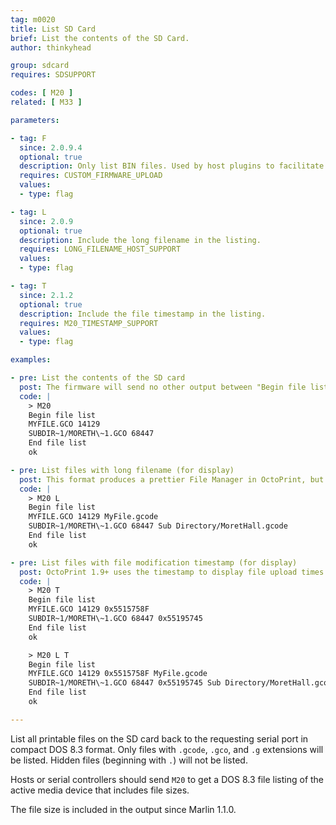 ```yaml
---
tag: m0020
title: List SD Card
brief: List the contents of the SD Card.
author: thinkyhead

group: sdcard
requires: SDSUPPORT

codes: [ M20 ]
related: [ M33 ]

parameters:

- tag: F
  since: 2.0.9.4
  optional: true
  description: Only list BIN files. Used by host plugins to facilitate firmware upload.
  requires: CUSTOM_FIRMWARE_UPLOAD
  values:
  - type: flag

- tag: L
  since: 2.0.9
  optional: true
  description: Include the long filename in the listing.
  requires: LONG_FILENAME_HOST_SUPPORT
  values:
  - type: flag

- tag: T
  since: 2.1.2
  optional: true
  description: Include the file timestamp in the listing.
  requires: M20_TIMESTAMP_SUPPORT
  values:
  - type: flag

examples:

- pre: List the contents of the SD card
  post: The firmware will send no other output between "Begin file list" and "End file list."
  code: |
    > M20
    Begin file list
    MYFILE.GCO 14129
    SUBDIR~1/MORETH\~1.GCO 68447
    End file list
    ok

- pre: List files with long filename (for display)
  post: This format produces a prettier File Manager in OctoPrint, but the long name is not used in selecting the file to print, nor are folder long names included.
  code: |
    > M20 L
    Begin file list
    MYFILE.GCO 14129 MyFile.gcode
    SUBDIR~1/MORETH\~1.GCO 68447 Sub Directory/MoretHall.gcode
    End file list
    ok

- pre: List files with file modification timestamp (for display)
  post: OctoPrint 1.9+ uses the timestamp to display file upload times.
  code: |
    > M20 T
    Begin file list
    MYFILE.GCO 14129 0x5515758F
    SUBDIR~1/MORETH\~1.GCO 68447 0x55195745
    End file list
    ok

    > M20 L T
    Begin file list
    MYFILE.GCO 14129 0x5515758F MyFile.gcode
    SUBDIR~1/MORETH\~1.GCO 68447 0x55195745 Sub Directory/MoretHall.gcode
    End file list
    ok

---
```


List all printable files on the SD card back to the requesting serial port in compact DOS 8.3 format. Only files with `.gcode`, `.gco`, and `.g` extensions will be listed. Hidden files (beginning with `.`) will not be listed.

Hosts or serial controllers should send `M20` to get a DOS 8.3 file listing of the active media device that includes file sizes.

The file size is included in the output since Marlin 1.1.0.
